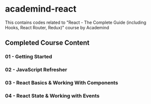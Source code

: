 # academind-react
This contains codes related to "React - The Complete Guide (including Hooks, React Router, Redux)" course by Academind

## Completed Course Content

### 01 - Getting Started
### 02 - JavaScript Refresher
### 03 - React Basics & Working With Components
### 04 - React State & Working with Events
